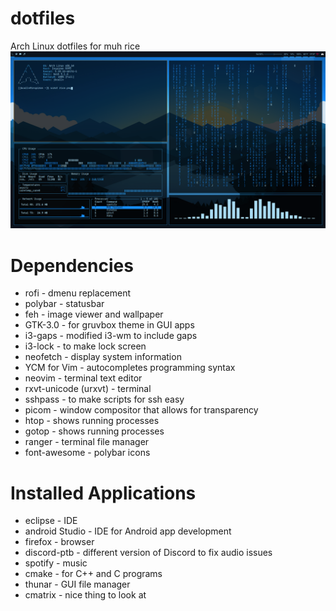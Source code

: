 # dotfiles
Arch Linux dotfiles for muh rice
![Demo](rice.png)

# Dependencies
<ul> 
  <li>rofi - dmenu replacement</li>
  <li>polybar - statusbar</li>
  <li>feh - image viewer and wallpaper</li>
  <li>GTK-3.0 - for gruvbox theme in GUI apps</li>
  <li>i3-gaps - modified i3-wm to include gaps</li>
  <li>i3-lock - to make lock screen</li>
  <li>neofetch - display system information</li>
  <li>YCM for Vim - autocompletes programming syntax</li>
  <li>neovim - terminal text editor</li>
  <li>rxvt-unicode (urxvt) - terminal</li>
  <li>sshpass - to make scripts for ssh easy</li>
  <li>picom - window compositor that allows for transparency</li>
  <li>htop - shows running processes</li>
  <li>gotop - shows running processes</li>
  <li>ranger - terminal file manager</li>
  <li>font-awesome - polybar icons</li>
</ul>

# Installed Applications
<ul>
  <li>eclipse - IDE</li>
  <li>android Studio - IDE for Android app development</li>
  <li>firefox - browser</li>
  <li>discord-ptb - different version of Discord to fix audio issues</li>
  <li>spotify - music</li>
  <li>cmake - for C++ and C programs</li>
  <li>thunar - GUI file manager</li>
  <li>cmatrix - nice thing to look at</li>
</ul>
  
